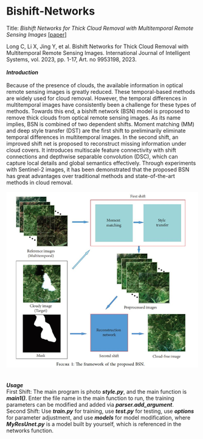 # Bishift-Networks
Title: *Bishift Networks for Thick Cloud Removal with Multitemporal Remote Sensing Images* [[paper]](https://www.hindawi.com/journals/ijis/2023/9953198/)<br>

Long C, Li X, Jing Y, et al. Bishift Networks for Thick Cloud Removal with Multitemporal Remote Sensing Images. International Journal of Intelligent Systems, vol. 2023, pp. 1-17, Art. no 9953198, 2023.
<br>
<br>
***Introduction***<br>
<br>
Because of the presence of clouds, the available information in optical remote sensing images is greatly reduced. These temporal-based methods are widely used for cloud removal. However, the temporal differences in multitemporal images have consistently been a challenge for these types of methods. Towards this end, a bishift network (BSN) model is proposed to remove thick clouds from optical remote sensing images. As its name implies, BSN is combined of two dependent shifts. Moment matching (MM) and deep style transfer (DST) are the first shift to preliminarily eliminate temporal differences in multitemporal images. In the second shift, an improved shift net is proposed to reconstruct missing information under cloud covers. It introduces multiscale feature connectivity with shift connections and depthwise separable convolution (DSC), which can capture local details and global semantics effectively. Through experiments with Sentinel-2 images, it has been demonstrated that the proposed BSN has great advantages over traditional methods and state-of-the-art methods in cloud removal.
<br>
<br>
![Fig](https://raw.githubusercontent.com/lixinghua5540/Bishift-Networks/master/BSN.jpg)<br>
<br>
<br>
***Usage***<br>
First Shift: The main program is photo ***style.py***, and the main function is ***main1()***. Enter the file name in the main function to run, the training parameters can be modified and added via ***parser.add_argument***.<br>
Second Shift: Use ***train.py*** for training, use ***test.py*** for testing, use ***options*** for parameter adjustment, and use ***models*** for model modification, where ***MyResUnet.py*** is a model built by yourself, which is referenced in the networks function.<br>
